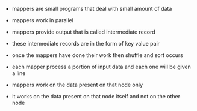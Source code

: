 * mappers are small programs that deal with small amount of data
* mappers work in parallel
* mappers provide output that is called intermediate record
* these intermediate records are in the form of key value pair
* once the mappers have done their work then shuffle and sort occurs
* each mapper process a portion of input data and each one will be given a line


* mappers work on the data present on that node only
* it works on the data present on that node itself and not on the other node
